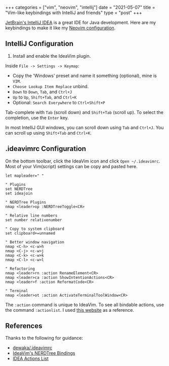 +++
categories = ["vim", "neovim", "intellij"]
date = "2021-05-07"
title = "Vim-like keybindings with IntelliJ and friends"
type = "post"
+++

[JetBrain's IntelliJ IDEA](https://www.jetbrains.com/idea/) is a great IDE for Java development. Here are my keybindings to make it like my [Neovim configuration](https://github.com/gnuyent/dotfiles).

## IntelliJ Configuration

1. Install and enable the IdeaVim plugin.

Inside `File -> Settings -> Keymap`:
* Copy the 'Windows' preset and name it something (optional), mine is `VIM`.
* `Choose Lookup Item Replace` unbind.
* `Down` to `Down`, `Tab`, and `Ctrl+J`
* `Up` to `Up`, `Shift+Tab`, and `Ctrl+K`
* Optional: `Search Everywhere` to `Ctrl+Shift+P`

Tab-complete with `Tab` (scroll down) and `Shift+Tab` (scroll up). To select the completion, use the `Enter` key.

In most IntelliJ GUI windows, you can scroll down using `Tab` and `Ctrl+J`. You can scroll up using `Shift+Tab` and `Ctrl+K`.

## .ideavimrc Configuration

On the bottom toolbar, click the IdeaVim icon and click `Open ~/.ideavimrc`. Most of your Vim(script) settings can be copy and pasted here.

```vimscript
let mapleader=" "

" Plugins
set NERDTree
set ideajoin

" NERDTree Plugins
nmap <leader>op :NERDTreeToggle<CR>

" Relative line numbers
set number relativenumber

" Copy to system clipboard
set clipboard+=unnamed

" Better window navigation
nmap <C-h> <c-w>h
nmap <C-j> <c-w>j
nmap <C-k> <c-w>k
nmap <C-l> <c-w>l

" Refactoring
nmap <leader>rn :action RenameElement<CR>
nmap <leader>ca :action ShowIntentionActions<CR>
nmap <leader>f :action ReformatCode<CR>

" Terminal
nmap <leader>ot :action ActivateTerminalToolWindow<CR>
```

The `:action` command is unique to IdeaVim. To see all bindable actions, use the command `:actionlist`. I used 
[this website](https://codecode.fun/blog/2020/01/05/idea-actions-list) as a reference.

## References

Thanks to the following for guidance:

* [dewaka/.ideavimrc](https://gist.github.com/dewaka/ef947e52767bf453eaf77c852051eb7e)
* [IdeaVim's NERDTree Bindings](https://github.com/JetBrains/ideavim/wiki/NERDTree-support)
* [IDEA Actions List](https://codecode.fun/blog/2020/01/05/idea-actions-list)
